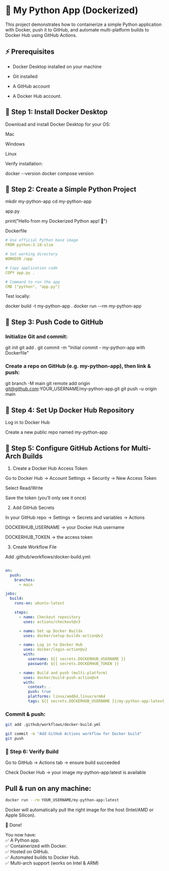 # 🐳 My Python App (Dockerized)

This project demonstrates how to containerize a simple Python application with Docker, push it to GitHub, and automate multi-platform builds to Docker Hub using GitHub Actions.

## ⚡️ Prerequisites

- Docker Desktop installed on your machine

- Git installed

- A GitHub account

- A Docker Hub account. 

## 🚀 Step 1: Install Docker Desktop

Download and install Docker Desktop for your OS:

Mac

Windows

Linux

Verify installation:

docker --version
docker compose version

## 🚀 Step 2: Create a Simple Python Project
mkdir my-python-app
cd my-python-app


app.py

print("Hello from my Dockerized Python app! 🚀")


Dockerfile
```yml
# Use official Python base image
FROM python:3.10-slim

# Set working directory
WORKDIR /app

# Copy application code
COPY app.py .

# Command to run the app
CMD ["python", "app.py"]
```

Test locally:

docker build -t my-python-app .
docker run --rm my-python-app

## 🚀 Step 3: Push Code to GitHub

### Initialize Git and commit:

git init
git add .
git commit -m "Initial commit - my-python-app with Dockerfile"


### Create a repo on GitHub (e.g. my-python-app), then link & push:

git branch -M main
git remote add origin git@github.com:YOUR_USERNAME/my-python-app.git
git push -u origin main

## 🚀 Step 4: Set Up Docker Hub Repository

Log in to Docker Hub

Create a new public repo named my-python-app

## 🚀 Step 5: Configure GitHub Actions for Multi-Arch Builds
1. Create a Docker Hub Access Token

Go to Docker Hub → Account Settings → Security → New Access Token

Select Read/Write

Save the token (you’ll only see it once)

2. Add GitHub Secrets

In your GitHub repo → Settings → Secrets and variables → Actions

DOCKERHUB_USERNAME → your Docker Hub username

DOCKERHUB_TOKEN → the access token

3. Create Workflow File

Add .github/workflows/docker-build.yml:

```yml name: Build and Push Docker image

on:
  push:
    branches:
      - main

jobs:
  build:
    runs-on: ubuntu-latest

    steps:
      - name: Checkout repository
        uses: actions/checkout@v3

      - name: Set up Docker Buildx
        uses: docker/setup-buildx-action@v2

      - name: Log in to Docker Hub
        uses: docker/login-action@v2
        with:
          username: ${{ secrets.DOCKERHUB_USERNAME }}
          password: ${{ secrets.DOCKERHUB_TOKEN }}

      - name: Build and push (multi-platform)
        uses: docker/build-push-action@v4
        with:
          context: .
          push: true
          platforms: linux/amd64,linux/arm64
          tags: ${{ secrets.DOCKERHUB_USERNAME }}/my-python-app:latest
```


### Commit & push:

```sh
git add .github/workflows/docker-build.yml

git commit -m "Add GitHub Actions workflow for Docker build"
git push
```

### 🚀 Step 6: Verify Build

Go to GitHub → Actions tab → ensure build succeeded

Check Docker Hub → your image my-python-app:latest is available

## Pull & run on any machine:

```sh
docker run --rm YOUR_USERNAME/my-python-app:latest
```


Docker will automatically pull the right image for the host (Intel/AMD or Apple Silicon).

🎉 Done!

You now have:  
✅ A Python app.  
✅ Containerized with Docker.  
✅ Hosted on GitHub.  
✅ Automated builds to Docker Hub.  
✅ Multi-arch support (works on Intel & ARM)   